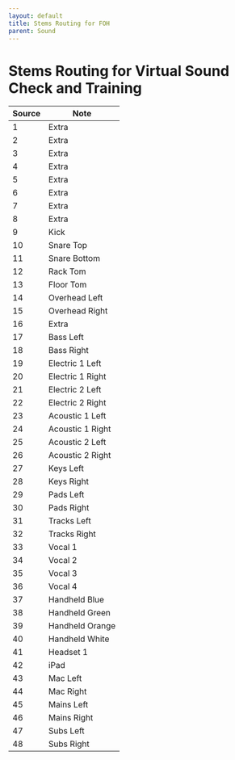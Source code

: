 ```yaml
---
layout: default
title: Stems Routing for FOH
parent: Sound
---
```


# Stems Routing for Virtual Sound Check and Training

| Source | Note |
| --- | --- |
| 1 | Extra |
| 2 | Extra |
| 3 | Extra |
| 4 | Extra |
| 5 | Extra |
| 6 | Extra |
| 7 | Extra |
| 8 | Extra |
| 9 | Kick |
| 10 | Snare Top |
| 11 | Snare Bottom |
| 12 | Rack Tom |
| 13 | Floor Tom |
| 14 | Overhead Left |
| 15 | Overhead Right |
| 16 | Extra |
| 17 | Bass Left |
| 18 | Bass Right |
| 19 | Electric 1 Left |
| 20 | Electric 1 Right |
| 21 | Electric 2 Left |
| 22 | Electric 2 Right |
| 23 | Acoustic 1 Left |
| 24 | Acoustic 1 Right |
| 25 | Acoustic 2 Left |
| 26 | Acoustic 2 Right |
| 27 | Keys Left|
| 28 | Keys Right |
| 29 | Pads Left |
| 30 | Pads Right |
| 31 | Tracks Left |
| 32 | Tracks Right |
| 33 | Vocal 1 |
| 34 | Vocal 2 |
| 35 | Vocal 3 |
| 36 | Vocal 4 |
| 37 | Handheld Blue |
| 38 | Handheld Green |
| 39 | Handheld Orange |
| 40 | Handheld White |
| 41 | Headset 1 |
| 42 | iPad |
| 43 | Mac Left |
| 44 | Mac Right |
| 45 | Mains Left |
| 46 | Mains Right |
| 47 | Subs Left |
| 48 | Subs Right |
